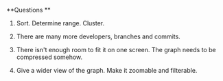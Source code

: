 **Questions **
1. Sort. Determine range. Cluster.

2. There are many more developers, branches and commits.

3. There isn't enough room to fit it on one screen. The graph needs to be compressed somehow.

4. Give a wider view of the graph. Make it zoomable and filterable.
